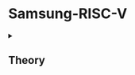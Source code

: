 # Samsung-RISC-V
<details>
<summary><h2> Theory</h2> </summary>
<br>
  
## Task-1
### Running and understanding the C-based code on RISC-V architecture.
![Screenshot 2025-01-07 064157](https://github.com/user-attachments/assets/b33dbf55-004a-404a-b6c4-7f4fe6cf3fae)
![Screenshot 2025-01-07 064236](https://github.com/user-attachments/assets/3c9337b5-f7b4-42c3-83f9-7b87d08f5c3f)
![Screenshot 2025-01-07 064116](https://github.com/user-attachments/assets/dce409c9-cc1a-41a4-8aba-c992a1bdea52)
![Screenshot 2025-01-07 064317](https://github.com/user-attachments/assets/293e2d23-5158-4f21-9b26-2f63084c05b7)
## Task-2
### Compiled C code
### RISCV Object dump for optimization level -Ofast
![c code](https://github.com/user-attachments/assets/5715ca64-c1fa-4740-8a46-0a075028786e)
![riscv_Ofast] (https://github.com/user-attachments/assets/1f2eefa6-37a3-45b7-9c02-9ee7f4699055)
![risc_code](https://github.com/user-attachments/assets/db5bfd5c-a615-4710-8273-37782c1f813d)


